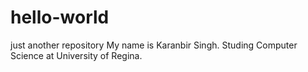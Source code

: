 # hello-world
just another repository 
My name is Karanbir Singh. Studing Computer Science at University of Regina.
